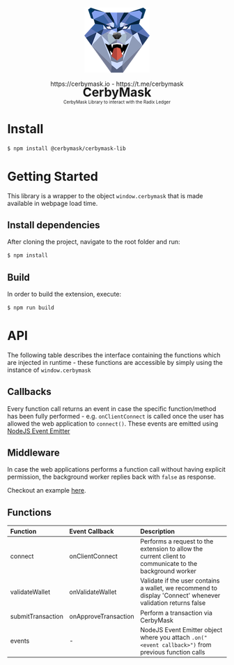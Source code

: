 <p align="center">
    <img src="public/cerby.png" wdith="200px">
    <p align="center">
    <a>https://cerbymask.io</a> - <a>https://t.me/cerbymask</a>
    </p>
    <h1 style="margin-top: -20px;text-align: center;border-bottom: none;">CerbyMask</h1>
    <p style="margin-top: -20px;font-size:10px;text-align: center;border-bottom: none;">CerbyMask Library to interact with the Radix Ledger</p>
</p>


# Install

```bash
$ npm install @cerbymask/cerbymask-lib
```
# Getting Started 

This library is a wrapper to the object `window.cerbymask` that is made available in webpage load time.

## Install dependencies

After cloning the project, navigate to the root folder and run:

```bash
$ npm install
```

## Build

In order to build the extension, execute:

```bash
$ npm run build
```

# API

The following table describes the interface containing the functions which are injected in runtime - these functions are accessible by simply using the instance of `window.cerbymask`

## Callbacks
Every function call returns an event in case the specific function/method has been fully performed - e.g. `onClientConnect` is called once the user has allowed the web application to `connect()`. These events are emitted using <a target="_blank" href="https://nodejs.org/api/events.html">NodeJS Event Emitter</a>

## Middleware
In case the web applications performs a function call without having explicit permission, the background worker replies back with `false` as response.

Checkout an example <a target="_blank" href="https://github.com/CerbyMask/cerbymask-react-integration-example/blob/master/src/App.tsx">here</a>.

## Functions
| Function          | Event Callback    | Description |
| :-----------       | :-----------       | :----------- |
| connect           | onClientConnect   | Performs a request to the extension to allow the current client to communicate to the background worker |
| validateWallet    | onValidateWallet  |  Validate if the user contains a wallet, we recommend to display 'Connect' whenever validation returns false |
| submitTransaction    | onApproveTransaction  |  Perform a transaction via CerbyMask |
| events    | -  |  NodeJS Event Emitter object where you attach `.on("<event callback>")` from previous function calls |
